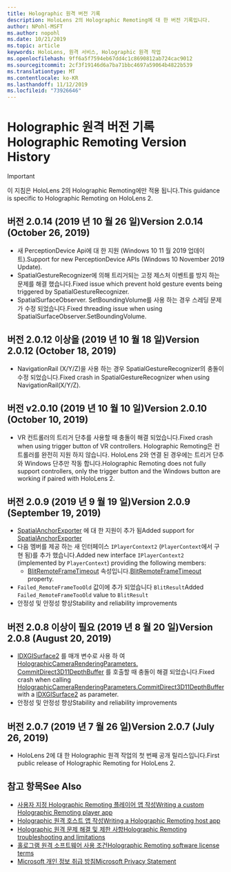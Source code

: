 ```yaml
---
title: Holographic 원격 버전 기록
description: HoloLens 2의 Holographic Remoting에 대 한 버전 기록입니다.
author: NPohl-MSFT
ms.author: nopohl
ms.date: 10/21/2019
ms.topic: article
keywords: HoloLens, 원격 서비스, Holographic 원격 작업
ms.openlocfilehash: 9ff6a5f7594eb67dd4c1c8690812ab724cac9012
ms.sourcegitcommit: 2cf3f19146d6a7ba71bbc4697a59064b4822b539
ms.translationtype: MT
ms.contentlocale: ko-KR
ms.lasthandoff: 11/12/2019
ms.locfileid: "73926646"
---
```

# <a name="holographic-remoting-version-history"></a><span data-ttu-id="6176f-104">Holographic 원격 버전 기록</span><span class="sxs-lookup"><span data-stu-id="6176f-104">Holographic Remoting Version History</span></span>

> [!IMPORTANT]
> <span data-ttu-id="6176f-105">이 지침은 HoloLens 2의 Holographic Remoting에만 적용 됩니다.</span><span class="sxs-lookup"><span data-stu-id="6176f-105">This guidance is specific to Holographic Remoting on HoloLens 2.</span></span>

## <span data-ttu-id="6176f-106">버전 2.0.14 (2019 년 10 월 26 일)<a name="v2.0.14"></a></span><span class="sxs-lookup"><span data-stu-id="6176f-106">Version 2.0.14 (October 26, 2019) <a name="v2.0.14"></a></span></span>
* <span data-ttu-id="6176f-107">새 PerceptionDevice Api에 대 한 지원 (Windows 10 11 월 2019 업데이트).</span><span class="sxs-lookup"><span data-stu-id="6176f-107">Support for new PerceptionDevice APIs (Windows 10 November 2019 Update).</span></span>
* <span data-ttu-id="6176f-108">SpatialGestureRecognizer에 의해 트리거되는 고정 제스처 이벤트를 방지 하는 문제를 해결 했습니다.</span><span class="sxs-lookup"><span data-stu-id="6176f-108">Fixed issue which prevent hold gesture events being triggered by SpatialGestureRecognizer.</span></span>
* <span data-ttu-id="6176f-109">SpatialSurfaceObserver. SetBoundingVolume를 사용 하는 경우 스레딩 문제가 수정 되었습니다.</span><span class="sxs-lookup"><span data-stu-id="6176f-109">Fixed threading issue when using SpatialSurfaceObserver.SetBoundingVolume.</span></span>

## <span data-ttu-id="6176f-110">버전 2.0.12 이상을 (2019 년 10 월 18 일)<a name="v2.0.12"></a></span><span class="sxs-lookup"><span data-stu-id="6176f-110">Version 2.0.12 (October 18, 2019) <a name="v2.0.12"></a></span></span>
* <span data-ttu-id="6176f-111">NavigationRail (X/Y/Z)을 사용 하는 경우 SpatialGestureRecognizer의 충돌이 수정 되었습니다.</span><span class="sxs-lookup"><span data-stu-id="6176f-111">Fixed crash in SpatialGestureRecognizer when using NavigationRail(X/Y/Z).</span></span>

## <span data-ttu-id="6176f-112">버전 v2.0.10 (2019 년 10 월 10 일)<a name="v2.0.10"></a></span><span class="sxs-lookup"><span data-stu-id="6176f-112">Version 2.0.10 (October 10, 2019) <a name="v2.0.10"></a></span></span>
* <span data-ttu-id="6176f-113">VR 컨트롤러의 트리거 단추를 사용할 때 충돌이 해결 되었습니다.</span><span class="sxs-lookup"><span data-stu-id="6176f-113">Fixed crash when using trigger button of VR controllers.</span></span> <span data-ttu-id="6176f-114">Holographic Remoting은 컨트롤러를 완전히 지원 하지 않습니다. HoloLens 2와 연결 된 경우에는 트리거 단추와 Windows 단추만 작동 합니다.</span><span class="sxs-lookup"><span data-stu-id="6176f-114">Holographic Remoting does not fully support controllers, only the trigger button and the Windows button are working if paired with HoloLens 2.</span></span>

## <span data-ttu-id="6176f-115">버전 2.0.9 (2019 년 9 월 19 일)<a name="v2.0.9"></a></span><span class="sxs-lookup"><span data-stu-id="6176f-115">Version 2.0.9 (September 19, 2019) <a name="v2.0.9"></a></span></span>
* <span data-ttu-id="6176f-116">[SpatialAnchorExporter](https://docs.microsoft.com/uwp/api/windows.perception.spatial.spatialanchorexporter) 에 대 한 지원이 추가 됨</span><span class="sxs-lookup"><span data-stu-id="6176f-116">Added support for [SpatialAnchorExporter](https://docs.microsoft.com/uwp/api/windows.perception.spatial.spatialanchorexporter)</span></span>
* <span data-ttu-id="6176f-117">다음 멤버를 제공 하는 새 인터페이스 ```IPlayerContext2``` (```PlayerContext```에서 구현 됨)를 추가 했습니다.</span><span class="sxs-lookup"><span data-stu-id="6176f-117">Added new interface ```IPlayerContext2``` (implemented by ```PlayerContext```) providing the following members:</span></span>
  - <span data-ttu-id="6176f-118">[BlitRemoteFrameTimeout](holographic-remoting-create-player.md#BlitRemoteFrameTimeout) 속성입니다.</span><span class="sxs-lookup"><span data-stu-id="6176f-118">[BlitRemoteFrameTimeout](holographic-remoting-create-player.md#BlitRemoteFrameTimeout)  property.</span></span>
* <span data-ttu-id="6176f-119">```Failed_RemoteFrameTooOld``` 값이에 추가 되었습니다 ```BlitResult```</span><span class="sxs-lookup"><span data-stu-id="6176f-119">Added ```Failed_RemoteFrameTooOld``` value to ```BlitResult```</span></span>
* <span data-ttu-id="6176f-120">안정성 및 안정성 향상</span><span class="sxs-lookup"><span data-stu-id="6176f-120">Stability and reliability improvements</span></span>

## <span data-ttu-id="6176f-121">버전 2.0.8 이상이 필요 (2019 년 8 월 20 일)<a name="v2.0.8"></a></span><span class="sxs-lookup"><span data-stu-id="6176f-121">Version 2.0.8 (August 20, 2019) <a name="v2.0.8"></a></span></span>

* <span data-ttu-id="6176f-122">[IDXGISurface2](https://docs.microsoft.com/windows/win32/api/dxgi1_2/nn-dxgi1_2-idxgisurface2) 를 매개 변수로 사용 하 여 [HolographicCameraRenderingParameters. CommitDirect3D11DepthBuffer](https://docs.microsoft.com/uwp/api/windows.graphics.holographic.holographiccamerarenderingparameters.commitdirect3d11depthbuffer) 를 호출할 때 충돌이 해결 되었습니다.</span><span class="sxs-lookup"><span data-stu-id="6176f-122">Fixed crash when calling [HolographicCameraRenderingParameters.CommitDirect3D11DepthBuffer](https://docs.microsoft.com/uwp/api/windows.graphics.holographic.holographiccamerarenderingparameters.commitdirect3d11depthbuffer) with a [IDXGISurface2](https://docs.microsoft.com/windows/win32/api/dxgi1_2/nn-dxgi1_2-idxgisurface2) as parameter.</span></span>
* <span data-ttu-id="6176f-123">안정성 및 안정성 향상</span><span class="sxs-lookup"><span data-stu-id="6176f-123">Stability and reliability improvements</span></span>

## <span data-ttu-id="6176f-124">버전 2.0.7 (2019 년 7 월 26 일)<a name="v2.0.7"></a></span><span class="sxs-lookup"><span data-stu-id="6176f-124">Version 2.0.7 (July 26, 2019) <a name="v2.0.7"></a></span></span>

* <span data-ttu-id="6176f-125">HoloLens 2에 대 한 Holographic 원격 작업의 첫 번째 공개 릴리스입니다.</span><span class="sxs-lookup"><span data-stu-id="6176f-125">First public release of Holographic Remoting for HoloLens 2.</span></span>

## <a name="see-also"></a><span data-ttu-id="6176f-126">참고 항목</span><span class="sxs-lookup"><span data-stu-id="6176f-126">See Also</span></span>
* [<span data-ttu-id="6176f-127">사용자 지정 Holographic Remoting 플레이어 앱 작성</span><span class="sxs-lookup"><span data-stu-id="6176f-127">Writing a custom Holographic Remoting player app</span></span>](holographic-remoting-create-player.md)
* [<span data-ttu-id="6176f-128">Holographic 원격 호스트 앱 작성</span><span class="sxs-lookup"><span data-stu-id="6176f-128">Writing a Holographic Remoting host app</span></span>](holographic-remoting-create-host.md)
* [<span data-ttu-id="6176f-129">Holographic 원격 문제 해결 및 제한 사항</span><span class="sxs-lookup"><span data-stu-id="6176f-129">Holographic Remoting troubleshooting and limitations</span></span>](holographic-remoting-troubleshooting.md)
* [<span data-ttu-id="6176f-130">홀로그램 원격 소프트웨어 사용 조건</span><span class="sxs-lookup"><span data-stu-id="6176f-130">Holographic Remoting software license terms</span></span>](https://docs.microsoft.com/legal/mixed-reality/microsoft-holographic-remoting-software-license-terms)
* [<span data-ttu-id="6176f-131">Microsoft 개인 정보 취급 방침</span><span class="sxs-lookup"><span data-stu-id="6176f-131">Microsoft Privacy Statement</span></span>](https://go.microsoft.com/fwlink/?LinkId=521839)
